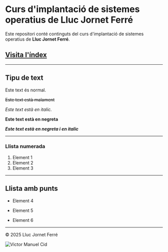 # Curs d'implantació de sistemes operatius de Lluc Jornet Ferré

Este repositori conté continguts del curs d'implantació de sistemes operatius de **Lluc Jornet Ferré**.

## [Visita l'índex](index.md)

---

## Tipu de text

Este text és normal.

~~Este text està malament~~

_Este text està en italic._

**Este text està en negreta**

***Este text està en negreta i en italic***

---

### Llista numerada

1. Element 1
2. Element 2
3. Element 3

---

## Llista amb punts

- Element 4
* Element 5
+ Element 6

---

© 2025 Lluc Jornet Ferré

![Victor Manuel Cid](https://github.com/user-attachments/assets/a42a0505-22c2-4777-b283-4e95eaa560ed)
